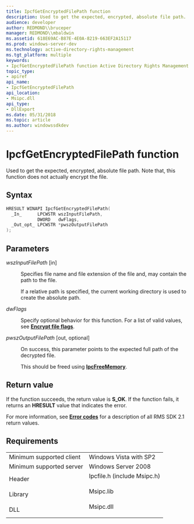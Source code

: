 ```yaml
---
title: IpcfGetEncryptedFilePath function
description: Used to get the expected, encrypted, absolute file path.
audience: developer
author: REDMOND\\bruceper
manager: REDMOND\\mbaldwin
ms.assetid: 618E69AC-B87E-4E0A-8219-663EF2A15117
ms.prod: windows-server-dev
ms.technology: active-directory-rights-management
ms.tgt_platform: multiple
keywords:
- IpcfGetEncryptedFilePath function Active Directory Rights Management Services SDK 2.0
topic_type:
- apiref
api_name:
- IpcfGetEncryptedFilePath
api_location:
- Msipc.dll
api_type:
- DllExport
ms.date: 05/31/2018
ms.topic: article
ms.author: windowssdkdev
---
```


# IpcfGetEncryptedFilePath function

Used to get the expected, encrypted, absolute file path. Note that, this function does not actually encrypt the file.

## Syntax


```C++
HRESULT WINAPI IpcfGetEncryptedFilePath(
  _In_      LPCWSTR wszInputFilePath,
            DWORD   dwFlags,
  _Out_opt_ LPCWSTR *pwszOutputFilePath
);
```



## Parameters

<dl> <dt>

*wszInputFilePath* \[in\]
</dt> <dd>

Specifies file name and file extension of the file and, may contain the path to the file.

If a relative path is specified, the current working directory is used to create the absolute path.

</dd> <dt>

*dwFlags* 
</dt> <dd>

Specify optional behavior for this function. For a list of valid values, see [**Encrypt file flags**](encrypt-file-flags.md).

</dd> <dt>

*pwszOutputFilePath* \[out, optional\]
</dt> <dd>

On success, this parameter points to the expected full path of the decrypted file.

This should be freed using [**IpcFreeMemory**](ipcfreememory.md).

</dd> </dl>

## Return value

If the function succeeds, the return value is **S\_OK**. If the function fails, it returns an **HRESULT** value that indicates the error.

For more information, see [**Error codes**](error-codes.md) for a description of all RMS SDK 2.1 return values.

## Requirements



|                                     |                                                                                                        |
|-------------------------------------|--------------------------------------------------------------------------------------------------------|
| Minimum supported client<br/> | Windows Vista with SP2<br/>                                                                      |
| Minimum supported server<br/> | Windows Server 2008<br/>                                                                         |
| Header<br/>                   | <dl> <dt>Ipcfile.h (include Msipc.h)</dt> </dl> |
| Library<br/>                  | <dl> <dt>Msipc.lib</dt> </dl>                   |
| DLL<br/>                      | <dl> <dt>Msipc.dll</dt> </dl>                   |



 

 






